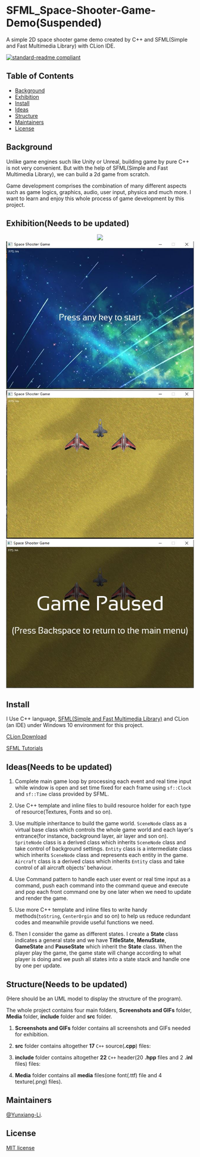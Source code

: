 # SFML_Space-Shooter-Game-Demo(Suspended)

A simple 2D space shooter game demo created by C++ and SFML(Simple and Fast Multimedia Library) with CLion IDE.

[![standard-readme compliant](https://img.shields.io/badge/readme%20style-standard-brightgreen.svg?style=flat-square)](https://github.com/RichardLitt/standard-readme)

## Table of Contents

- [Background](#Background)
- [Exhibition](#Exhibition)
- [Install](#install)
- [Ideas](#Ideas)
- [Structure](#Structure)
- [Maintainers](#Maintainers)
- [License](#license)

## Background

Unlike game engines such like Unity or Unreal, building game by pure C++ is not very convenient. But with the help of SFML(Simple and Fast Multimedia Library), we can build a 2d game from scratch. 

Game development comprises the combination of many different aspects such as game logics, graphics, audio, user input, physics and much more. I want to learn and enjoy this whole process of game development by this project.

## Exhibition(Needs to be updated)

<div align="center"> <img src="https://github.com/Yunxiang-Li/SFML_Space-Shooter-Game/blob/main/Screenshots%20and%20GIFs/Exhibition.gif"/> </div>

<div align="center"> <img src="https://github.com/Yunxiang-Li/SFML_Space-Shooter-Game/blob/main/Screenshots%20and%20GIFs/Title.JPG"/> </div>

<div align="center"> <img src="https://github.com/Yunxiang-Li/SFML_Space-Shooter-Game/blob/main/Screenshots%20and%20GIFs/Game.JPG"/> </div>

<div align="center"> <img src="https://github.com/Yunxiang-Li/SFML_Space-Shooter-Game/blob/main/Screenshots%20and%20GIFs/Pause.JPG"/> </div>

## Install

I Use C++ language, [SFML(Simple and Fast Multimedia Library)](https://www.sfml-dev.org/index.php) and CLion (an IDE) under Windows 10 environment for this project.

[CLion Download](https://www.jetbrains.com/clion/download/#section=windows)<br>

[SFML Tutorials](https://www.sfml-dev.org/tutorials/2.5/)

## Ideas(Needs to be updated)

1. Complete main game loop by processing each event and real time input while window is open and set time fixed for each frame using `sf::Clock` and `sf::Time` class provided by SFML.

2. Use C++ template and inline files to build resource holder for each type of resource(Textures, Fonts and so on).

3. Use multiple inheritance to build the game world. `SceneNode` class as a virtual base class which controls the whole game world and each layer's entrance(for instance, background layer, air layer and son on). `SpriteNode` class is a derived class which inherits `SceneNode` class and take control of background settings. `Entity` class is a intermediate class which inherits `SceneNode` class and represents each entity in the game. `Aircraft` class is a derived class which inherits `Entity` class and take control of all aircraft objects' behaviour.

4. Use Command pattern to handle each user event or real time input as a command, push each command into the command queue and execute and pop each front command one by one later when we need to update and render the game. 

5. Use more C++ template and inline files to write handy methods(`toString`, `CenterOrgin` and so on) to help us reduce redundant codes and meanwhile provide useful functions we need. 

6. Then I consider the game as different states. I create a **State** class indicates a general state and we have **TitleState**, **MenuState**, **GameState** and **PauseState** which inherit the **State** class. When the player play the game, the game state will change according to what player is doing and we push all states into a state stack and handle one by one per update.

## Structure(Needs to be updated)

(Here should be an UML model to display the structure of the program).

The whole project contains four main folders, **Screenshots and GIFs** folder, **Media** folder, **include** folder and **src** folder.

1. **Screenshots and GIFs** folder contains all screenshots and GIFs needed for exhibition.

2. **src** folder contains altogether **17** `C++` source(**.cpp**) files:

3. **include** folder contains altogether **22** `C++` header(20 **.hpp** files and 2 **.inl** files) files:

4. **Media** folder contains all **media** files(one font(.ttf) file and 4 texture(.png) files).

## Maintainers

[@Yunxiang-Li](https://github.com/Yunxiang-Li).

## License

[MIT license](https://github.com/Yunxiang-Li/SFML_Space-Shooter-Game/blob/main/LICENSE)
